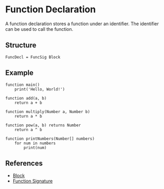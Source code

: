 # Function Declaration

A function declaration stores a function under an identifier. The identifier can be used to call the function.

## Structure
```grammar
FuncDecl = FuncSig Block
```

## Example
```syntek
function main()
	print('Hello, World!')

function add(a, b)
	return a + b

function multiply(Number a, Number b)
	return a * b

function pow(a, b) returns Number
	return a ^ b

function printNumbers(Number[] numbers)
	for num in numbers
		print(num)
```

## References
- [Block](/spec/grammar/syntactic/#block)
- [Function Signature](/spec/grammar/syntactic/#function-signature)
